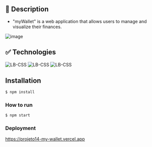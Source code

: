 
## 📝 Description

- "myWallet" is a web application that allows users to manage and visualize their finances.
  
![image](https://github.com/LorenzoBaumgratz/projeto14-myWallet/assets/108705177/c58d0c81-9f2d-442c-91ec-95691372ee52)

## :white_check_mark: Technologies
<img align="center" alt="LB-CSS"   src="https://img.shields.io/badge/React-20232A?style=for-the-badge&logo=react&logoColor=61DAFB" />
<img align="center" alt="LB-CSS"   src="https://img.shields.io/badge/JavaScript-323330?style=for-the-badge&logo=javascript&logoColor=F7DF1E" />
<img align="center" alt="LB-CSS"   src="https://img.shields.io/badge/styled--components-DB7093?style=for-the-badge&logo=styled-components&logoColor=white" /> 

## Installation

```bash
$ npm install
```


### How to run
```bash
$ npm start
```

### Deployment
https://projeto14-my-wallet.vercel.app 


